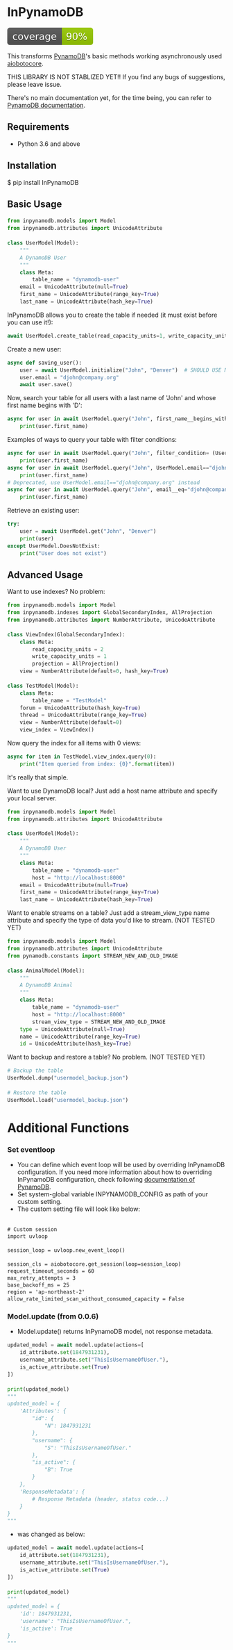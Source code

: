 # InPynamoDB
![coverage_badge](./coverage.svg)

This transforms [PynamoDB](https://github.com/pynamodb/PynamoDB)'s basic methods working asynchronously used [aiobotocore](https://github.com/aio-libs/aiobotocore).

THIS LIBRARY IS NOT STABLIZED YET!!
If you find any bugs of suggestions, please leave issue.

There's no main documentation yet, for the time being, you can refer to [PynamoDB documentation](http://pynamodb.readthedocs.io).

## Requirements
- Python 3.6 and above

## Installation
$ pip install InPynamoDB

## Basic Usage

```python
from inpynamodb.models import Model
from inpynamodb.attributes import UnicodeAttribute

class UserModel(Model):
    """
    A DynamoDB User
    """
    class Meta:
        table_name = "dynamodb-user"
    email = UnicodeAttribute(null=True)
    first_name = UnicodeAttribute(range_key=True)
    last_name = UnicodeAttribute(hash_key=True)
```

InPynamoDB allows you to create the table if needed (it must exist before you can use it!):
```python
await UserModel.create_table(read_capacity_units=1, write_capacity_units=1)
```

Create a new user:
```python
async def saving_user():
    user = await UserModel.initialize("John", "Denver")  # SHOULD USE METHOD 'initialize()' TO MAKE MODEL.
    user.email = "djohn@company.org"
    await user.save()
```

Now, search your table for all users with a last name of 'John' and whose first name begins with 'D':
```python
async for user in await UserModel.query("John", first_name__begins_with="D"):
    print(user.first_name)
```

Examples of ways to query your table with filter conditions:
```python
async for user in await UserModel.query("John", filter_condition= (UserModel.email=="djohn@company.org")):
    print(user.first_name)
async for user in await UserModel.query("John", UserModel.email=="djohn@company.org"):
    print(user.first_name)
# Deprecated, use UserModel.email=="djohn@company.org" instead
async for user in await UserModel.query("John", email__eq="djohn@company.org"):
    print(user.first_name)
```

Retrieve an existing user:
```python
try:
    user = await UserModel.get("John", "Denver")
    print(user)
except UserModel.DoesNotExist:
    print("User does not exist")
```

## Advanced Usage
Want to use indexes? No problem:
```python
from inpynamodb.models import Model
from inpynamodb.indexes import GlobalSecondaryIndex, AllProjection
from inpynamodb.attributes import NumberAttribute, UnicodeAttribute

class ViewIndex(GlobalSecondaryIndex):
    class Meta:
        read_capacity_units = 2
        write_capacity_units = 1
        projection = AllProjection()
    view = NumberAttribute(default=0, hash_key=True)

class TestModel(Model):
    class Meta:
        table_name = "TestModel"
    forum = UnicodeAttribute(hash_key=True)
    thread = UnicodeAttribute(range_key=True)
    view = NumberAttribute(default=0)
    view_index = ViewIndex()
```

Now query the index for all items with 0 views:
```python
async for item in TestModel.view_index.query(0):
    print("Item queried from index: {0}".format(item))
```

It's really that simple.

Want to use DynamoDB local? Just add a host name attribute and specify your local server.
```python
from inpynamodb.models import Model
from inpynamodb.attributes import UnicodeAttribute

class UserModel(Model):
    """
    A DynamoDB User
    """
    class Meta:
        table_name = "dynamodb-user"
        host = "http://localhost:8000"
    email = UnicodeAttribute(null=True)
    first_name = UnicodeAttribute(range_key=True)
    last_name = UnicodeAttribute(hash_key=True)
```

Want to enable streams on a table? Just add a stream_view_type name attribute and specify the type of data you'd like to stream. (NOT TESTED YET)
```python
from inpynamodb.models import Model
from inpynamodb.attributes import UnicodeAttribute
from pynamodb.constants import STREAM_NEW_AND_OLD_IMAGE

class AnimalModel(Model):
    """
    A DynamoDB Animal
    """
    class Meta:
        table_name = "dynamodb-user"
        host = "http://localhost:8000"
        stream_view_type = STREAM_NEW_AND_OLD_IMAGE
    type = UnicodeAttribute(null=True)
    name = UnicodeAttribute(range_key=True)
    id = UnicodeAttribute(hash_key=True)
```

Want to backup and restore a table? No problem. (NOT TESTED YET)
```python
# Backup the table
UserModel.dump("usermodel_backup.json")

# Restore the table
UserModel.load("usermodel_backup.json")
```

# Additional Functions
### Set eventloop
- You can define which event loop will be used by overriding InPynamoDB configuration. If you need more information about how to overriding InPynamoDB configuration, check following [documentation of PynamoDB](http://pynamodb.readthedocs.io/en/latest/settings.html).
- Set system-global variable INPYNAMODB_CONFIG as path of your custom setting.
- The custom setting file will look like below:
```pyhon

# Custom session
import uvloop

session_loop = uvloop.new_event_loop() 

session_cls = aiobotocore.get_session(loop=session_loop)
request_timeout_seconds = 60
max_retry_attempts = 3
base_backoff_ms = 25
region = 'ap-northeast-2'
allow_rate_limited_scan_without_consumed_capacity = False
```

### Model.update (from 0.0.6)
- Model.update() returns InPynamoDB model, not response metadata.
```python
updated_model = await model.update(actions=[
    id_attribute.set(1847931231),
    username_attribute.set("ThisIsUsernameOfUser."),
    is_active_attribute.set(True)
])

print(updated_model)
"""
updated_model = {
    'Attributes': {
        "id": {
            "N": 1847931231
        },
        "username": {
            "S": "ThisIsUsernameOfUser."
        },
        "is_active": {
            "B": True
        }
    },
    'ResponseMetadata': {
        # Response Metadata (header, status code...)
    }
}
"""
```
- was changed as below:
```python
updated_model = await model.update(actions=[
    id_attribute.set(1847931231),
    username_attribute.set("ThisIsUsernameOfUser."),
    is_active_attribute.set(True)
])

print(updated_model)
"""
updated_model = {
    'id': 1847931231,
    'username': "ThisIsUsernameOfUser.",
    'is_active': True
}
"""
```
